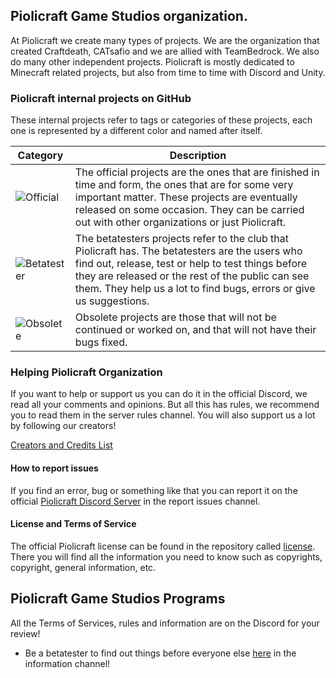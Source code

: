 ## Piolicraft Game Studios organization.

At Piolicraft we create many types of projects. We are the organization that created Craftdeath, CATsafio and we are allied with TeamBedrock. We also do many other independent projects. Piolicraft is mostly dedicated to Minecraft related projects, but also from time to time with Discord and Unity.

### Piolicraft internal projects on GitHub

These internal projects refer to tags or categories of these projects, each one is represented by a different color and named after itself.

| Category     | Description           
| ------------- |-------------|
| ![Official](https://img.shields.io/badge/Official-red.svg?style=flat) |The official projects are the ones that are finished in time and form, the ones that are for some very important matter. These projects are eventually released on some occasion. They can be carried out with other organizations or just Piolicraft.|
| ![Betatester](https://img.shields.io/badge/Betatesters-yellow.svg?style=flat) |The betatesters projects refer to the club that Piolicraft has. The betatesters are the users who find out, release, test or help to test things before they are released or the rest of the public can see them. They help us a lot to find bugs, errors or give us suggestions.|
| ![Obsolete](https://img.shields.io/badge/Obsolete-grey.svg?style=flat) | Obsolete projects are those that will not be continued or worked on, and that will not have their bugs fixed. |

### Helping Piolicraft Organization

If you want to help or support us you can do it in the official Discord, we read all your comments and opinions. But all this has rules, we recommend you to read them in the server rules channel. You will also support us a lot by following our creators!

[Creators and Credits List](https://github.com/PiolicraftGameStudios/creators)

#### How to report issues
If you find an error, bug or something like that you can report it on the official [Piolicraft Discord Server](https://discord.gg/kUgYEaaVkm) in the report issues channel.

#### License and Terms of Service

The official Piolicraft license can be found in the repository called [license](https://github.com/PiolicraftGameStudios/license). There you will find all the information you need to know such as copyrights, copyright, general information, etc.

## Piolicraft Game Studios Programs
All the Terms of Services, rules and information are on the Discord for your review!

- Be a betatester to find out things before everyone else [here](https://discord.gg/kUgYEaaVkm) in the information channel!
